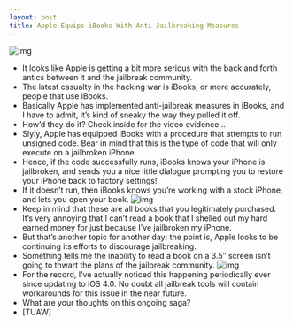 ```yaml
---
layout: post
title: Apple Equips iBooks With Anti-Jailbreaking Measures
---
```

![img](http://media.idownloadblog.com/wp-content/uploads/2011/02/iBooks-Anti-Jailbreak-04.png)
* It looks like Apple is getting a bit more serious with the back and forth antics between it and the jailbreak community.
* The latest casualty in the hacking war is iBooks, or more accurately, people that use iBooks.
* Basically Apple has implemented anti-jailbreak measures in iBooks, and I have to admit, it’s kind of sneaky the way they pulled it off.
* How’d they do it? Check inside for the video evidence…
* Slyly, Apple has equipped iBooks with a procedure that attempts to run unsigned code. Bear in mind that this is the type of code that will only execute on a jailbroken iPhone.
* Hence, if the code successfully runs, iBooks knows your iPhone is jailbroken, and sends you a nice little dialogue prompting you to restore your iPhone back to factory settings!
* If it doesn’t run, then iBooks knows you’re working with a stock iPhone, and lets you open your book.
![img](http://media.idownloadblog.com/wp-content/uploads/2011/02/iBooks-Anti-Jailbreak-03.png)
* Keep in mind that these are all books that you legitimately purchased. It’s very annoying that I can’t read a book that I shelled out my hard earned money for just because I’ve jailbroken my iPhone.
* But that’s another topic for another day; the point is, Apple looks to be continuing its efforts to discourage jailbreaking.
* Something tells me the inability to read a book on a 3.5″ screen isn’t going to thwart the plans of the jailbreak community.
![img](http://media.idownloadblog.com/wp-content/uploads/2011/02/iBooks-Anti-Jailbreak.png)
* For the record, I’ve actually noticed this happening periodically ever since updating to iOS 4.0. No doubt all jailbreak tools will contain workarounds for this issue in the near future.
* What are your thoughts on this ongoing saga?
* [TUAW]

